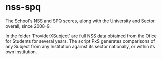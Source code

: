 # nss-spq
The School's NSS and SPQ scores, along with the University and Sector overall, since 2008-9.

In the folder 'ProviderXSubject' are full NSS data obtained from the Ofice for Students for several years.
The script PxS generates comparisons of any Subject from any Institution against its sector nationally, or within its own institution.

